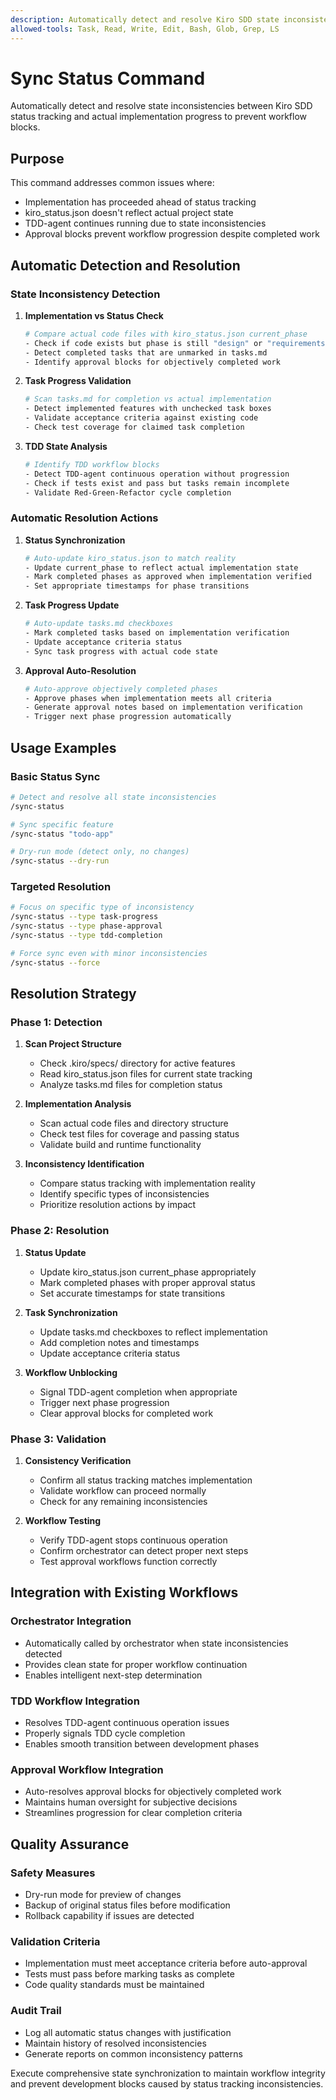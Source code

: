 ```yaml
---
description: Automatically detect and resolve Kiro SDD state inconsistencies between status tracking and actual implementation progress
allowed-tools: Task, Read, Write, Edit, Bash, Glob, Grep, LS
---
```


# Sync Status Command

Automatically detect and resolve state inconsistencies between Kiro SDD status tracking and actual implementation progress to prevent workflow blocks.

## Purpose

This command addresses common issues where:
- Implementation has proceeded ahead of status tracking
- kiro_status.json doesn't reflect actual project state
- TDD-agent continues running due to state inconsistencies
- Approval blocks prevent workflow progression despite completed work

## Automatic Detection and Resolution

### State Inconsistency Detection

1. **Implementation vs Status Check**
   ```bash
   # Compare actual code files with kiro_status.json current_phase
   - Check if code exists but phase is still "design" or "requirements"
   - Detect completed tasks that are unmarked in tasks.md
   - Identify approval blocks for objectively completed work
   ```

2. **Task Progress Validation**
   ```bash
   # Scan tasks.md for completion vs actual implementation
   - Detect implemented features with unchecked task boxes
   - Validate acceptance criteria against existing code
   - Check test coverage for claimed task completion
   ```

3. **TDD State Analysis**
   ```bash
   # Identify TDD workflow blocks
   - Detect TDD-agent continuous operation without progression
   - Check if tests exist and pass but tasks remain incomplete
   - Validate Red-Green-Refactor cycle completion
   ```

### Automatic Resolution Actions

1. **Status Synchronization**
   ```bash
   # Auto-update kiro_status.json to match reality
   - Update current_phase to reflect actual implementation state
   - Mark completed phases as approved when implementation verified
   - Set appropriate timestamps for phase transitions
   ```

2. **Task Progress Update**
   ```bash
   # Auto-update tasks.md checkboxes
   - Mark completed tasks based on implementation verification
   - Update acceptance criteria status
   - Sync task progress with actual code state
   ```

3. **Approval Auto-Resolution**
   ```bash
   # Auto-approve objectively completed phases
   - Approve phases when implementation meets all criteria
   - Generate approval notes based on implementation verification
   - Trigger next phase progression automatically
   ```

## Usage Examples

### Basic Status Sync
```bash
# Detect and resolve all state inconsistencies
/sync-status

# Sync specific feature
/sync-status "todo-app"

# Dry-run mode (detect only, no changes)
/sync-status --dry-run
```

### Targeted Resolution
```bash
# Focus on specific type of inconsistency
/sync-status --type task-progress
/sync-status --type phase-approval
/sync-status --type tdd-completion

# Force sync even with minor inconsistencies
/sync-status --force
```

## Resolution Strategy

### Phase 1: Detection
1. **Scan Project Structure**
   - Check .kiro/specs/ directory for active features
   - Read kiro_status.json files for current state tracking
   - Analyze tasks.md files for completion status

2. **Implementation Analysis**
   - Scan actual code files and directory structure
   - Check test files for coverage and passing status
   - Validate build and runtime functionality

3. **Inconsistency Identification**
   - Compare status tracking with implementation reality
   - Identify specific types of inconsistencies
   - Prioritize resolution actions by impact

### Phase 2: Resolution
1. **Status Update**
   - Update kiro_status.json current_phase appropriately
   - Mark completed phases with proper approval status
   - Set accurate timestamps for state transitions

2. **Task Synchronization**
   - Update tasks.md checkboxes to reflect implementation
   - Add completion notes and timestamps
   - Update acceptance criteria status

3. **Workflow Unblocking**
   - Signal TDD-agent completion when appropriate
   - Trigger next phase progression
   - Clear approval blocks for completed work

### Phase 3: Validation
1. **Consistency Verification**
   - Confirm all status tracking matches implementation
   - Validate workflow can proceed normally
   - Check for any remaining inconsistencies

2. **Workflow Testing**
   - Verify TDD-agent stops continuous operation
   - Confirm orchestrator can detect proper next steps
   - Test approval workflows function correctly

## Integration with Existing Workflows

### Orchestrator Integration
- Automatically called by orchestrator when state inconsistencies detected
- Provides clean state for proper workflow continuation
- Enables intelligent next-step determination

### TDD Workflow Integration
- Resolves TDD-agent continuous operation issues
- Properly signals TDD cycle completion
- Enables smooth transition between development phases

### Approval Workflow Integration
- Auto-resolves approval blocks for objectively completed work
- Maintains human oversight for subjective decisions
- Streamlines progression for clear completion criteria

## Quality Assurance

### Safety Measures
- Dry-run mode for preview of changes
- Backup of original status files before modification
- Rollback capability if issues are detected

### Validation Criteria
- Implementation must meet acceptance criteria before auto-approval
- Tests must pass before marking tasks as complete
- Code quality standards must be maintained

### Audit Trail
- Log all automatic status changes with justification
- Maintain history of resolved inconsistencies
- Generate reports on common inconsistency patterns

Execute comprehensive state synchronization to maintain workflow integrity and prevent development blocks caused by status tracking inconsistencies.